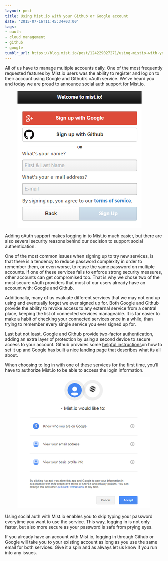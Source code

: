 ```yaml
---
layout: post
title: Using Mist.io with your Github or Google account
date: '2015-07-16T11:45:34+03:00'
tags:
- oauth
- cloud management
- github
- google
tumblr_url: https://blog.mist.io/post/124229027271/using-mistio-with-your-github-or-google-account
---
```

All of us have to manage multiple accounts daily. One of the most frequently requested features by Mist.io users was the ability to register and log on to their account using Google and Github’s oAuth service. We’ve heard you and today we are proud to announce social auth support for Mist.io.

<figure data-orig-width="397" data-orig-height="438" class="tmblr-full"><img src="assets/tumblr-images/tumblr_inline_nrko8miZgD1rgqrs8_540.png" alt="image" data-orig-width="397" data-orig-height="438" class="center-image"></figure>

Adding oAuth support makes logging in to Mist.io much easier, but there are also several security reasons behind our decision to support social authentication.

One of the most common issues when signing up to try new services, is that there is a tendency to reduce password complexity in order to remember them, or even worse, to reuse the same password on multiple accounts. If one of these services fails to enforce strong security measures, other accounts can get compromised too. That is why we chose two of the most secure oAuth providers that most of our users already have an account with: Google and Github.

Additionally, many of us evaluate different services that we may not end up using and eventually forget we ever signed up for. Both Google and Github provide the ability to revoke access to any external service from a central place, keeping the list of connected services manageable. It is far easier to make a habit of checking your connected services once in a while, than trying to remember every single service you ever signed up for.

Last but not least, Google and Github provide two-factor authentication, adding an extra layer of protection by using a second device to secure access to your account. Github provides some [helpful instructions](https://help.github.com/articles/about-two-factor-authentication/)on how to set it up and Google has built a nice [landing page](https://www.google.com/landing/2step/index.html) that describes what its all about.

When choosing to log in with one of these services for the first time, you’ll have to authorize Mist.io to be able to access the login information.

<figure data-orig-width="517" data-orig-height="512" class="tmblr-full"><img src="assets/tumblr-images/tumblr_inline_nrko9pu3jo1rgqrs8_540.png" alt="image" data-orig-width="517" data-orig-height="512" class="center-image"></figure>

Using social auth with Mist.io enables you to skip typing your password everytime you want to use the service. This way, logging in is not only faster, but also more secure as your password is safe from prying eyes.

If you already have an account with Mist.io, logging in through Github or Google will take you to your existing account as long as you use the same email for both services. Give it a spin and as always let us know if you run into any issues.

